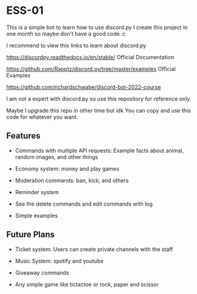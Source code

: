 # ESS-01
This is a simple bot to learn how to use discord.py
I create this project in one month so maybe don't have a good code :c


I recommend to view this links to learn about discord.py

https://discordpy.readthedocs.io/en/stable/ Official Documentation

https://github.com/Rapptz/discord.py/tree/master/examples Official Examples

https://github.com/richardschwabe/discord-bot-2022-course

I am not a expert with discord.py so use this repository for reference only.

Maybe I upgrade this repo in other time but idk
You can copy and use this code for whatever you want. 


## Features

- Commands with multiple API requests: Example facts about animal, random images, and other things

- Economy system: money and play games

- Moderation commands: ban, kick, and others

- Reminder system

- See the delete commands and edit commands with log

- Simple examples

## Future Plans

- Ticket system: Users can create private channels with the staff

- Music System: spotify and youtube

- Giveaway commands

- Any simple game like tictactoe or rock, paper and scissor